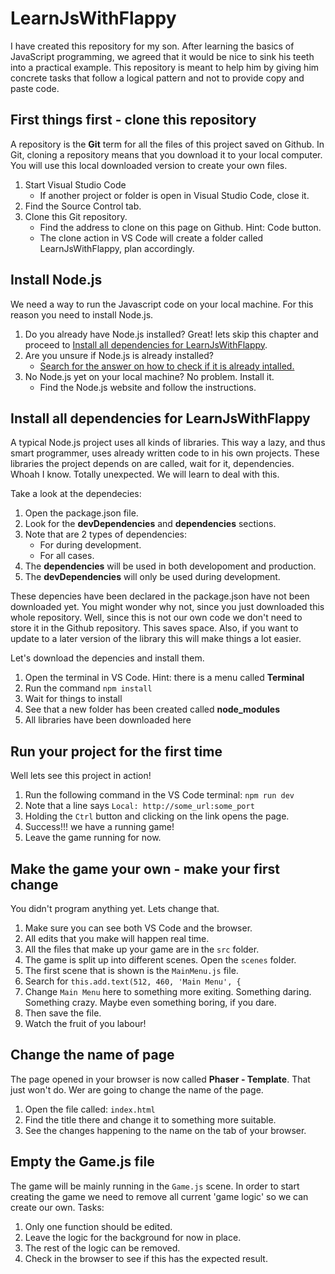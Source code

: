 # LearnJsWithFlappy

I have created this repository for my son. After learning the basics of JavaScript programming, we agreed that it would be nice to sink his teeth into a practical example. This repository is meant to help him by giving him concrete tasks that follow a logical pattern and not to provide copy and paste code.

## First things first - clone this repository
A repository is the **Git** term for all the files of this project saved on Github. In Git, cloning a repository means that you download it to your local computer. You will use this local downloaded version to create your own files.
1. Start Visual Studio Code
	- If another project or folder is open in Visual Studio Code, close it.
2. Find the Source Control tab.
3. Clone this Git repository.
   - Find the address to clone on this page on Github. Hint: Code button.
   - The clone action in VS Code will create a folder called LearnJsWithFlappy, plan accordingly.

## Install Node.js
We need a way to run the Javascript code on your local machine. For this reason you need to install Node.js. 
1. Do you already have Node.js installed? 
Great! lets skip this chapter and proceed to [Install all dependencies for LearnJsWithFlappy](#Install-all-dependencies-for-LearnJsWithFlappy).
2. Are you unsure if Node.js is already installed?
	- [Search for the answer on how to check if it is already intalled.](https://duckduckgo.com/?t=h_&q=how+do+i+know+if+node.js+is+installed&ia=web)
3. No Node.js yet on your local machine? No problem. Install it.
   - Find the Node.js website and follow the instructions.

## Install all dependencies for LearnJsWithFlappy
A typical Node.js project uses all kinds of libraries. This way a lazy, and thus smart programmer, uses already written code to in his own projects. These libraries the project depends on are called, wait for it, dependencies. Whoah I know. Totally unexpected. We will learn to deal with this.

Take a look at the dependecies:
1. Open the package.json file.
2. Look for the **devDependencies** and **dependencies** sections.
3. Note that are 2 types of dependencies:
   - For during development. 
   - For all cases. 
4. The **dependencies** will be used in both developoment and production. 
5. The **devDependencies** will only be used during development.

These depencies have been declared in the package.json have not been downloaded yet. You might wonder why not, since you just downloaded this whole repository. Well, since this is not our own code we don't need to store it in the Github repository. This saves space. Also, if you want to update to a later version of the library this will make things a lot easier.

Let's download the depencies and install them.
1. Open the terminal in VS Code. Hint: there is a menu called **Terminal**
2. Run the command ```npm install```
3. Wait for things to install
4. See that a new folder has been created called **node_modules**
5. All libraries have been downloaded here

## Run your project for the first time
Well lets see this project in action! 
1. Run the following command in the VS Code terminal: ```npm run dev```
2. Note that a line says ```Local: http://some_url:some_port ```
3. Holding the ```Ctrl``` button and clicking on the link opens the page.
4. Success!!! we have a running game!
5. Leave the game running for now.

## Make the game your own - make your first change
You didn't program anything yet. Lets change that. 
1. Make sure you can see both VS Code and the browser.
2. All edits that you make will happen real time.
3. All the files that make up your game are in the ```src``` folder.
4. The game is split up into different scenes. Open the ```scenes``` folder.
5. The first scene that is shown is the ```MainMenu.js``` file.
6. Search for ```this.add.text(512, 460, 'Main Menu', {```
7. Change ```Main Menu``` here to something more exiting. Something daring. Something crazy. Maybe even something boring, if you dare. 
8. Then save the file.
9. Watch the fruit of you labour!

## Change the name of page
The page opened in your browser is now called **Phaser - Template**. That just won't do. Wer are going to change the name of the page.
1. Open the file called: ```index.html```
2. Find the title there and change it to something more suitable.
3. See the changes happening to the name on the tab of your browser.

## Empty the Game.js file
The game will be mainly running in the ```Game.js``` scene. In order to start creating the game we need to remove all current 'game logic' so we can create our own.
Tasks:
1. Only one function should be edited.
2. Leave the logic for the background for now in place.
3. The rest of the logic can be removed.
4. Check in the browser to see if this has the expected result. 